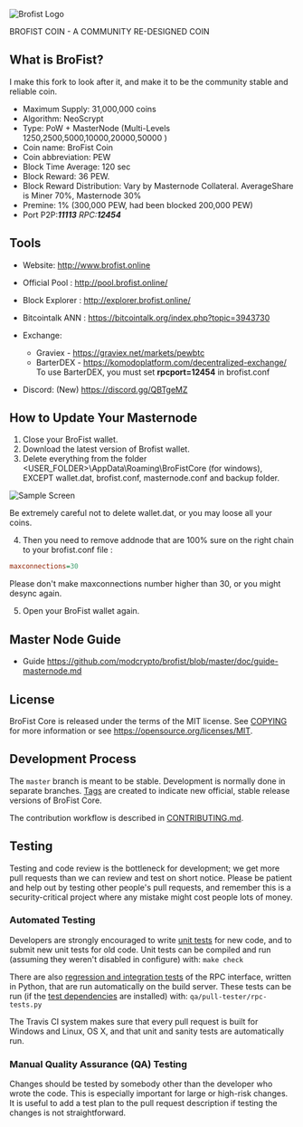 ![Brofist Logo](/src/qt/res/icons/bitcoin.png)

BROFIST COIN - A COMMUNITY RE-DESIGNED COIN 

What is BroFist?
----------------

I make this fork to look after it, and make it to be the community stable and reliable coin.

- Maximum Supply: 31,000,000 coins
- Algorithm: NeoScrypt
- Type: PoW + MasterNode (Multi-Levels 1250,2500,5000,10000,20000,50000 )
- Coin name: BroFist Coin
- Coin abbreviation: PEW
- Block Time Average: 120 sec
- Block Reward: 36 PEW.  
- Block Reward Distribution: Vary by Masternode Collateral. AverageShare is Miner 70%, Masternode 30%
- Premine: 1% (300,000 PEW, had been blocked 200,000 PEW)
- Port P2P:***11113** RPC:**12454***

Tools
-------------
* Website: http://www.brofist.online 
* Official Pool : http://pool.brofist.online/
* Block Explorer : http://explorer.brofist.online/
* Bitcointalk ANN : https://bitcointalk.org/index.php?topic=3943730

* Exchange: 
  - Graviex - https://graviex.net/markets/pewbtc
  - BarterDEX - https://komodoplatform.com/decentralized-exchange/
    To use BarterDEX, you must set **rpcport=12454** in brofist.conf 

* Discord: (New) https://discord.gg/QBTgeMZ


How to Update Your Masternode
------------------------
1. Close your BroFist wallet.
2. Download the latest version of Brofist wallet.
3. Delete everything from the folder <USER_FOLDER>\AppData\Roaming\BroFistCore (for windows), 
   EXCEPT wallet.dat, brofist.conf, masternode.conf and backup folder.

![Sample Screen](/doc/brofist_doc/step1.png)

Be extremely careful not to delete wallet.dat, or you may loose all your coins.

4. Then you need to remove addnode that are 100% sure on the right chain to your brofist.conf file :
```ini
maxconnections=30

```
Please don't make maxconnections number higher than 30, or you might desync again.

5. Open your BroFist wallet again.

Master Node Guide
----------------
* Guide https://github.com/modcrypto/brofist/blob/master/doc/guide-masternode.md


License
-------

BroFist Core is released under the terms of the MIT license. See [COPYING](COPYING) for more
information or see https://opensource.org/licenses/MIT.

Development Process
-------------------

The `master` branch is meant to be stable. Development is normally done in separate branches.
[Tags](https://github.com/brofistcoin/brofist/tags) are created to indicate new official,
stable release versions of BroFist Core.

The contribution workflow is described in [CONTRIBUTING.md](CONTRIBUTING.md).

Testing
-------

Testing and code review is the bottleneck for development; we get more pull
requests than we can review and test on short notice. Please be patient and help out by testing
other people's pull requests, and remember this is a security-critical project where any mistake might cost people
lots of money.

### Automated Testing

Developers are strongly encouraged to write [unit tests](/doc/unit-tests.md) for new code, and to
submit new unit tests for old code. Unit tests can be compiled and run
(assuming they weren't disabled in configure) with: `make check`

There are also [regression and integration tests](/qa) of the RPC interface, written
in Python, that are run automatically on the build server.
These tests can be run (if the [test dependencies](/qa) are installed) with: `qa/pull-tester/rpc-tests.py`

The Travis CI system makes sure that every pull request is built for Windows
and Linux, OS X, and that unit and sanity tests are automatically run.

### Manual Quality Assurance (QA) Testing

Changes should be tested by somebody other than the developer who wrote the
code. This is especially important for large or high-risk changes. It is useful
to add a test plan to the pull request description if testing the changes is
not straightforward.
